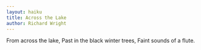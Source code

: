 ```yaml
---
layout: haiku
title: Across the Lake
author: Richard Wright
---
```


From across the lake,
Past in the black winter trees,
Faint sounds of a flute.